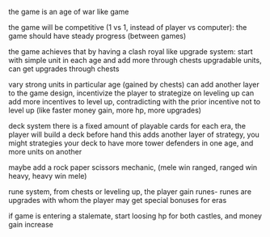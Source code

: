 the game is an age of war like game

the game will be competitive (1 vs 1, instead of player vs computer):
the game should have steady progress (between games)

the game achieves that by having a clash royal like upgrade system:
start with simple unit in each age and add more through chests
upgradable units, can get upgrades through chests

vary strong units in particular age (gained by chests) can add another layer to the game design, incentivize the player to strategize on leveling up
can add more incentives to level up, contradicting with the prior incentive not to level up (like faster money gain, more hp, more upgrades)

deck system
there is a fixed amount of playable cards for each era, the player will build a deck before hand
this adds another layer of strategy, you might strategies your deck to have more tower defenders in one age, and more units on another

maybe add a rock paper scissors mechanic, (mele win ranged, ranged win heavy, heavy win mele)

rune system, from chests or leveling up, the player gain runes-
runes are upgrades with whom the player may get special bonuses for eras

if game is entering a stalemate, start loosing hp for both castles, and money gain increase
